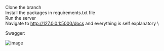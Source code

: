 Clone the branch \
Install the packages in requirements.txt file\
Run the server \
Navigate to http://127.0.0.1:5000/docs and everything is self explanatory \ 

Swagger: 

![image](https://user-images.githubusercontent.com/113660597/192491375-a4f1b60e-f455-45e0-b71c-d5e4305482d8.png)


